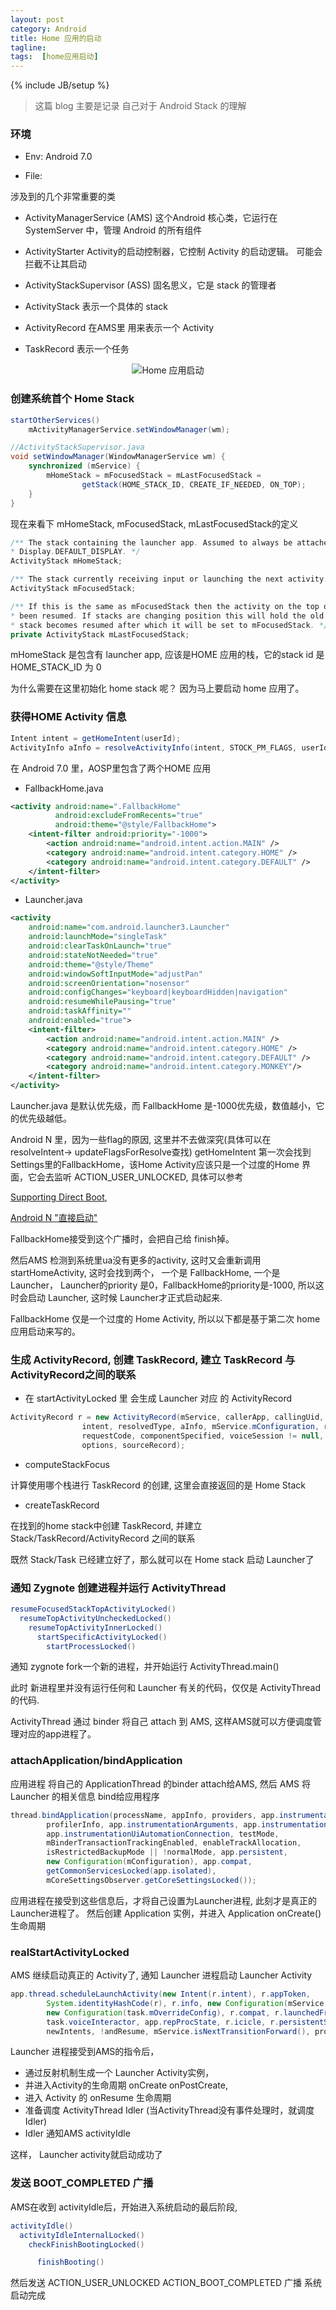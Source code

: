 ```yaml
---                                                                                                                             
layout: post
category: Android
title: Home 应用的启动
tagline:
tags:  [home应用启动]
---
```

{% include JB/setup %}

> 这篇 blog 主要是记录 自己对于 Android Stack 的理解

### 环境

- Env: Android 7.0

- File:

涉及到的几个非常重要的类

- ActivityManagerService (AMS)
    这个Android 核心类，它运行在 SystemServer 中，管理 Android 的所有组件

- ActivityStarter
    Activity的启动控制器，它控制 Activity 的启动逻辑。 可能会拦截不让其启动

- ActivityStackSupervisor (ASS)
    固名思义，它是 stack 的管理者

- ActivityStack
    表示一个具体的 stack

- ActivityRecord
    在AMS里 用来表示一个 Activity

- TaskRecord
    表示一个任务


<div align="center">
    <img src="assets\images\android\AMS\home_starting.png"
     alt="Home 应用启动"/>
</div>		

### 创建系统首个 Home Stack

``` java
startOtherServices()
    mActivityManagerService.setWindowManager(wm);

//ActivityStackSupervisor.java
void setWindowManager(WindowManagerService wm) {
    synchronized (mService) {
        mHomeStack = mFocusedStack = mLastFocusedStack =
                getStack(HOME_STACK_ID, CREATE_IF_NEEDED, ON_TOP);
    }
}
```

 现在来看下  mHomeStack, mFocusedStack, mLastFocusedStack的定义

 ``` java
 /** The stack containing the launcher app. Assumed to always be attached to
 * Display.DEFAULT_DISPLAY. */
ActivityStack mHomeStack;

/** The stack currently receiving input or launching the next activity. */
ActivityStack mFocusedStack;

/** If this is the same as mFocusedStack then the activity on the top of the focused stack has
 * been resumed. If stacks are changing position this will hold the old stack until the new
 * stack becomes resumed after which it will be set to mFocusedStack. */
private ActivityStack mLastFocusedStack;
 ```

mHomeStack 是包含有 launcher app, 应该是HOME 应用的栈，它的stack id 是 HOME_STACK_ID 为 0

为什么需要在这里初始化 home stack 呢？
因为马上要启动 home 应用了。


### 获得HOME Activity 信息

``` java
Intent intent = getHomeIntent(userId);
ActivityInfo aInfo = resolveActivityInfo(intent, STOCK_PM_FLAGS, userId);
```

在 Android 7.0 里，AOSP里包含了两个HOME 应用

- FallbackHome.java

``` xml
<activity android:name=".FallbackHome"
          android:excludeFromRecents="true"
          android:theme="@style/FallbackHome">                                                                                                               
    <intent-filter android:priority="-1000">
        <action android:name="android.intent.action.MAIN" />
        <category android:name="android.intent.category.HOME" />
        <category android:name="android.intent.category.DEFAULT" />
    </intent-filter>
</activity>
```

- Launcher.java

```xml
<activity
    android:name="com.android.launcher3.Launcher"
    android:launchMode="singleTask"
    android:clearTaskOnLaunch="true"
    android:stateNotNeeded="true"
    android:theme="@style/Theme"
    android:windowSoftInputMode="adjustPan"
    android:screenOrientation="nosensor"
    android:configChanges="keyboard|keyboardHidden|navigation"
    android:resumeWhilePausing="true"
    android:taskAffinity=""                                                                                                                                  
    android:enabled="true">
    <intent-filter>
        <action android:name="android.intent.action.MAIN" />
        <category android:name="android.intent.category.HOME" />
        <category android:name="android.intent.category.DEFAULT" />
        <category android:name="android.intent.category.MONKEY"/>
    </intent-filter>
</activity>
```

Launcher.java 是默认优先级，而 FallbackHome 是-1000优先级，数值越小，它的优先级越低。

Android N 里，因为一些flag的原因, 这里并不去做深究(具体可以在 resolveIntent-> updateFlagsForResolve查找)
getHomeIntent 第一次会找到 Settings里的FallbackHome，该Home Activity应该只是一个过度的Home 界面，它会去监听
ACTION_USER_UNLOCKED, 具体可以参考

[Supporting Direct Boot](https://developer.android.com/training/articles/direct-boot.html),

[Android N "直接启动"](http://sanwen8.cn/p/1b4VO6X.html)

FallbackHome接受到这个广播时，会把自己给 finish掉。

然后AMS 检测到系统里ua没有更多的activity, 这时又会重新调用 startHomeActivity, 这时会找到两个，
一个是 FallbackHome, 一个是Launcher， Launcher的priority 是0，FallbackHome的priority是-1000,
所以这时会启动 Launcher, 这时候 Launcher才正式启动起来.

FallbackHome 仅是一个过度的 Home Activity, 所以以下都是基于第二次 home 应用启动来写的。

### 生成 ActivityRecord, 创建 TaskRecord, 建立 TaskRecord 与 ActivityRecord之间的联系

- 在 startActivityLocked 里 会生成 Launcher 对应 的 ActivityRecord

``` java
ActivityRecord r = new ActivityRecord(mService, callerApp, callingUid, callingPackage,
                intent, resolvedType, aInfo, mService.mConfiguration, resultRecord, resultWho,
                requestCode, componentSpecified, voiceSession != null, mSupervisor, container,
                options, sourceRecord);
```

- computeStackFocus

计算使用哪个栈进行 TaskRecord 的创建, 这里会直接返回的是 Home Stack

- createTaskRecord

在找到的home stack中创建 TaskRecord, 并建立 Stack/TaskRecord/ActivityRecord 之间的联系


既然 Stack/Task 已经建立好了，那么就可以在 Home stack 启动 Launcher了


### 通知 Zygnote 创建进程并运行 ActivityThread

``` java
resumeFocusedStackTopActivityLocked()
  resumeTopActivityUncheckedLocked()
    resumeTopActivityInnerLocked()
      startSpecificActivityLocked()
        startProcessLocked()
```

通知 zygnote fork一个新的进程，并开始运行 ActivityThread.main()

此时 新进程里并没有运行任何和 Launcher 有关的代码，仅仅是 ActivityThread 的代码.

ActivityThread 通过 binder 将自己 attach 到 AMS, 这样AMS就可以方便调度管理对应的app进程了。

### attachApplication/bindApplication

应用进程 将自己的 ApplicationThread 的binder attach给AMS, 然后 AMS 将Launcher 的相关信息
bind给应用程序

``` java
thread.bindApplication(processName, appInfo, providers, app.instrumentationClass,
        profilerInfo, app.instrumentationArguments, app.instrumentationWatcher,
        app.instrumentationUiAutomationConnection, testMode,
        mBinderTransactionTrackingEnabled, enableTrackAllocation,
        isRestrictedBackupMode || !normalMode, app.persistent,
        new Configuration(mConfiguration), app.compat,
        getCommonServicesLocked(app.isolated),
        mCoreSettingsObserver.getCoreSettingsLocked());
```

应用进程在接受到这些信息后，才将自己设置为Launcher进程, 此刻才是真正的 Launcher进程了。
然后创建 Application 实例，并进入 Application onCreate() 生命周期

### realStartActivityLocked

AMS 继续启动真正的 Activity了, 通知 Launcher 进程启动 Launcher Activity

``` java
app.thread.scheduleLaunchActivity(new Intent(r.intent), r.appToken,
        System.identityHashCode(r), r.info, new Configuration(mService.mConfiguration),
        new Configuration(task.mOverrideConfig), r.compat, r.launchedFromPackage,
        task.voiceInteractor, app.repProcState, r.icicle, r.persistentState, results,
        newIntents, !andResume, mService.isNextTransitionForward(), profilerInfo);
```

Launcher 进程接受到AMS的指令后，

- 通过反射机制生成一个 Launcher Activity实例，
- 并进入Activity的生命周期 onCreate onPostCreate,
- 进入 Activity 的 onResume 生命周期
- 准备调度 ActivityThread  Idler (当ActivityThread没有事件处理时，就调度 Idler)
- Idler 通知AMS activityIdle

这样， Launcher activity就启动成功了

### 发送 BOOT_COMPLETED 广播

AMS在收到 activityIdle后，开始进入系统启动的最后阶段,

``` java
activityIdle()
  activityIdleInternalLocked()
    checkFinishBootingLocked()

      finishBooting()
```

然后发送 ACTION_USER_UNLOCKED ACTION_BOOT_COMPLETED 广播
系统启动完成
